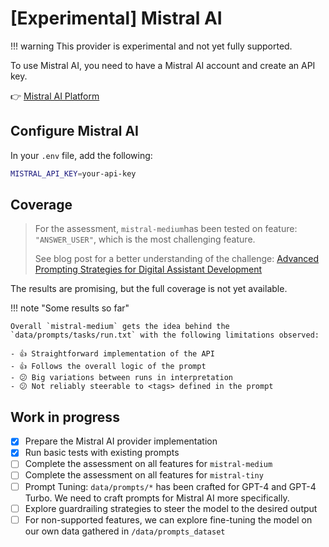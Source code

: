 # [Experimental] Mistral AI

!!! warning
    This provider is experimental and not yet fully supported.

To use Mistral AI, you need to have a Mistral AI account and create an API key.

👉 [Mistral AI Platform](https://console.mistral.ai/)

## Configure Mistral AI

In your `.env` file, add the following:

```bash
MISTRAL_API_KEY=your-api-key
```

## Coverage

> For the assessment, `mistral-medium`has been tested on feature: `"ANSWER_USER"`, which is the most challenging feature.
> 
> See blog post for a better understanding of the challenge: [Advanced Prompting Strategies for Digital Assistant Development](https://blog.hoomano.com/advanced-prompting-strategies-for-digital-assistant-development-b6698996954f)

The results are promising, but the full coverage is not yet available.

!!! note "Some results so far"
    
    Overall `mistral-medium` gets the idea behind the `data/prompts/tasks/run.txt` with the following limitations observed:

    - 👍 Straightforward implementation of the API
    - 👍 Follows the overall logic of the prompt
    - 😕 Big variations between runs in interpretation
    - 😕 Not reliably steerable to <tags> defined in the prompt


## Work in progress

- [X] Prepare the Mistral AI provider implementation
- [X] Run basic tests with existing prompts
- [ ] Complete the assessment on all features for `mistral-medium`
- [ ] Complete the assessment on all features for `mistral-tiny`
- [ ] Prompt Tuning: `data/prompts/*` has been crafted for GPT-4 and GPT-4 Turbo. We need to craft prompts for Mistral AI more specifically.
- [ ] Explore guardrailing strategies to steer the model to the desired output
- [ ] For non-supported features, we can explore fine-tuning the model on our own data gathered in `/data/prompts_dataset`

